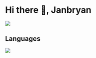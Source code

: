 # Hi there 👋, Janbryan




![](https://komarev.com/ghpvc/?username=janbryan26&color=lightgrey)





## Languages
![](https://img.shields.io/badge/Python-3776AB?style=for-the-badge&logo=python&logoColor=whit)
